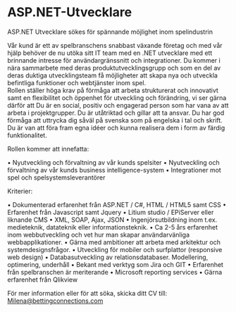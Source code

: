 ASP.NET-Utvecklare
==================

ASP.NET Utvecklare sökes för spännande möjlighet inom spelindustrin

Vår kund är ett av spelbranschens snabbast växande företag och med vår hjälp behöver de nu utöka sitt IT team med en .NET utvecklare med ett brinnande intresse för användargränssnitt och integrationer.
Du kommer i nära sammarbete med deras produktutvecklingsgrupp och som en del av deras duktiga utvecklingsteam få möjligheter att skapa nya och utveckla befintliga funktioner och webtjänster inom spel.   
Rollen ställer höga krav på förmåga att arbeta strukturerat och innovativt samt en flexibilitet och öppenhet för utveckling och förändring, vi ser gärna därför att Du är en social, positiv och engagerad person som har vana av att arbeta i projektgrupper. Du är utåtriktad och gillar att ta ansvar. Du har god förmåga att uttrycka dig såväl på svenska som på engelska i tal och skrift. Du är van att föra fram egna idéer och kunna realisera dem i form av färdig funktionalitet.  

Rollen kommer att innefatta:

• Nyutveckling och förvaltning av vår kunds  spelsiter
•	Nyutveckling och förvaltning av vår kunds business intelligence-system
•	Integrationer mot spel och spelsystemsleverantörer

Kriterier:

•	Dokumenterad erfarenhet från ASP.NET / C#, HTML / HTML5 samt CSS
•	Erfarenhet från Javascript samt Jquery
•	Litium studio / EPiServer eller liknande CMS
•	XML, SOAP, Ajax, JSON
•	Ingenjörsutbildning inom t.ex. medieteknik, datateknik eller informationsteknik. 
•	Ca 2-5 års erfarenhet inom webbutveckling och vet hur man skapar användarvänliga webbapplikationer.
•	Gärna med ambitioner att arbeta med arkitektur och systemdesignsfrågor.
•	Utveckling för mobiler och surfplattor (responsive web design)
•	Databasutveckling av relationsdatabaser. Modellering, optimering, underhåll
•	Bekant med verktyg som Jira och GIT
•	Erfarenhet från spelbranschen är meriterande
•	Microsoft reporting services
•	Gärna erfarenhet från Qlikview

För mer information eller för att söka, skicka ditt CV till: Milena@bettingconnections.com 
